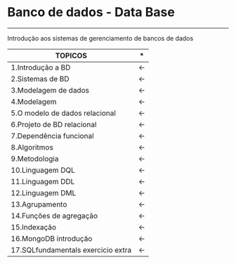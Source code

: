 # Banco de dados - Data Base 
-------------------------------------------------------------------------------------------------------------------------------------
Introdução  aos  sistemas  de  gerenciamento  de  bancos  de  dados

TOPICOS   | *
--------- | -----------------------------------------------
1.Introdução a BD |  <-
2.Sistemas de BD  |  <-
3.Modelagem de dados|   <-
4.Modelagem |   <-
5.O modelo de dados relacional |  <- 
6.Projeto de BD relacional |  <-
7.Dependência funcional |   <-
8.Algoritmos |  <-
9.Metodologia |   <-
10.Linguagem   DQL |  <- 
11.Linguagem   DDL |   <-
12.Linguagem  DML  |   <-
13.Agrupamento |  <-
14.Funções de agregação |  <- 
15.Indexação |   <-
16.MongoDB introdução  |  <-
17.SQLfundamentals exercicio extra |  <- 




